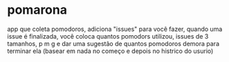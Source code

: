 # pomarona

app que coleta pomodoros, adiciona "issues" para você fazer, quando uma issue é finalizada, você coloca quantos pomodors utilizou, issues de 3 tamanhos, p m g e dar uma sugestão de quantos pomodoros demora para terminar ela
(basear em nada no começo e depois no histrico do usurio)

